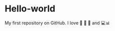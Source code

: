 # Hello-world
My first repository on GitHub.
I love :musical_note: :doughnut: :microscope: and :computer::bar_chart:
